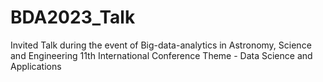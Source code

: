 # BDA2023_Talk
Invited Talk during the event of Big-data-analytics in Astronomy, Science and Engineering  11th International Conference Theme - Data Science and Applications
